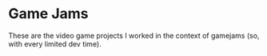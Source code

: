 
# Game Jams

These are the video game projects I worked in the context of gamejams (so, with every limited dev time).
